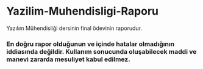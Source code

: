 # Yazilim-Muhendisligi-Raporu
Yazılım Mühendisliği dersinin final ödevinin raporudur.
### En doğru rapor olduğunun ve içinde hatalar olmadığının iddiasında değildir. Kullanım sonucunda oluşabilecek maddi ve manevi zararda mesuliyet kabul edilmez.
